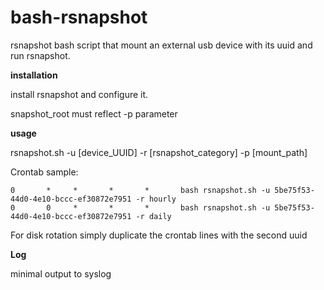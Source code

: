 # bash-rsnapshot
rsnapshot bash script that mount an external usb device with its uuid and run rsnapshot. 


**installation** 

  install rsnapshot and configure it.
  
  snapshot_root must reflect -p parameter

**usage**

rsnapshot.sh -u [device_UUID] -r [rsnapshot_category] -p [mount_path]



Crontab sample:

    0       *     *       *       *       bash rsnapshot.sh -u 5be75f53-44d0-4e10-bccc-ef30872e7951 -r hourly
    0       0     *       *       *       bash rsnapshot.sh -u 5be75f53-44d0-4e10-bccc-ef30872e7951 -r daily



For disk rotation simply duplicate the crontab lines with the second uuid

**Log** 

minimal output to syslog 

